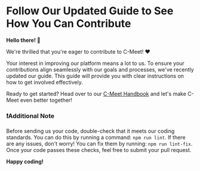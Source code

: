 # Follow Our Updated Guide to See How You Can Contribute

**Hello there! 👋**

We're thrilled that you're eager to contribute to C-Meet! ❤️ 

Your interest in improving our platform means a lot to us. To ensure your contributions align seamlessly with our goals and processes, we've recently updated our guide. This guide will provide you with clear instructions on how to get involved effectively.

Ready to get started? Head over to our [C-Meet Handbook](https://jitsi.github.io/handbook/docs/dev-guide/dev-guide-contributing/) and let's make C-Meet even better together!

### ❗️Additional Note
Before sending us your code, double-check that it meets our coding standards. You can do this by running a command: `npm run lint`. If there are any issues, don't worry! You can fix them by running: `npm run lint-fix`. Once your code passes these checks, feel free to submit your pull request.

**Happy coding!**
